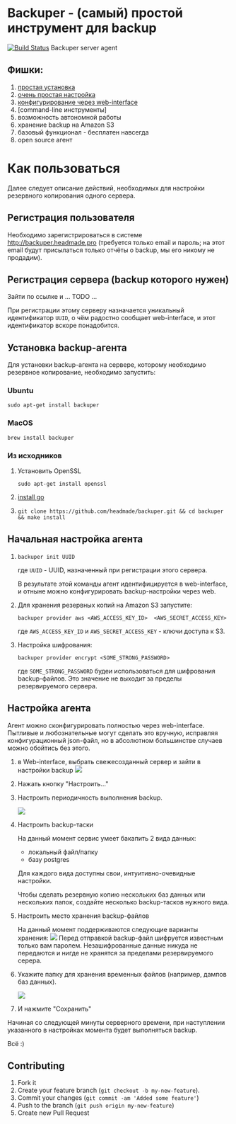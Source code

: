 Backuper - (самый) простой инструмент для backup
========
[![Build Status](https://drone.io/github.com/headmade/backuper/status.png)](https://drone.io/github.com/headmade/backuper/latest)
Backuper server agent


## Фишки:
1. [простая установка](#Установка)
2. [очень простая настройка](#config)
2. [конфигурирование через web-interface](#control)
3. [command-line инструменты]
4. возможность автономной работы
5. хранение backup на Amazon S3
6. базовый функционал - бесплатен навсегда
7. open source агент

# Как пользоваться

Далее следует описание действий, необходимых для настройки резервного копирования одного сервера.

## Регистрация пользователя

Необходимо зарегистрироваться в системе
http://backuper.headmade.pro
(требуется только email и пароль; на этот email будут присылаться только отчёты о backup, мы его никому не продадим).


## Регистрация сервера (backup которого нужен)

Зайти по ссылке и ... TODO ...

При регистрации этому серверу назначается уникальный идентификатор `UUID`, о чём радостно сообщает web-interface, и этот идентификатор вскоре понадобится.


## Установка backup-агента

Для установки backup-агента на сервере, которому необходимо резервное копирование, необходимо запустить:

### Ubuntu

`sudo apt-get install backuper`

### MacOS

`brew install backuper`

### Из исходников

1. Установить OpenSSL
   
   `sudo apt-get install openssl`

1. [install go](https://golang.org/dl/)
2. `git clone https://github.com/headmade/backuper.git && cd backuper && make install`

## Начальная настройка агента

1. `backuper init UUID`

    где `UUID` - UUID, назначенный при регистрации этого сервера.
    
    В результате этой команды агент идентифицируется в web-interface,
    и отныне можно конфигурировать backup-настройки через web.

2. Для хранения резервных копий на Amazon S3 запустите:

    `backuper provider aws <AWS_ACCESS_KEY_ID>  <AWS_SECRET_ACCESS_KEY>`
    
    где `AWS_ACCESS_KEY_ID` и `AWS_SECRET_ACCESS_KEY` - ключи доступа к S3.

3. Настройка шифрования:

    `backuper provider encrypt <SOME_STRONG_PASSWORD>`
    
    где `SOME_STRONG_PASSWORD` будеи использоваться для шифрования backup-файлов. Это значение не выходит за пределы резервируемого сервера.



## Настройка агента

Агент можно сконфигурировать полностью через web-interface.
Пытливые и любознательные могут сделать это вручную, исправляя конфигурационный json-файл, но в абсолютном большинстве случаев можно обойтись без этого.

1. в Web-interface, выбрать свежесозданный сервер и зайти в настройки backup
![](http://puu.sh/c34dA/919f4f322e.png)

2. Нажать кнопку "Настроить..."

3. Настроить периодичность выполнения backup.

    ![](http://puu.sh/c36he/43ca5f5601.png)

4. Настроить backup-таски

    На данный момент сервис умеет бакапить 2 вида данных:
    - локальный файл/папку
    - базу postgres
    
    Для каждого вида доступны свои, интуитивно-очевидные настройки.
    
    Чтобы сделать резервную копию нескольких баз данных или нескольких папок, создайте несколько backup-тасков нужного вида.

5. Настроить место хранения backup-файлов

    На данный момент поддерживаются следующие варианты хранения:
    ![](http://puu.sh/c35sz/27439f0e45.png)
    Перед отправкой backup-файл шифруется известным только вам паролем.
    Незашифрованные данные никуда не передаются и нигде не хранятся за пределами резервируемого серера.

6. Укажите папку для хранения временных файлов (например, дампов баз данных).

    ![](http://puu.sh/c36nB/af2c44a43e.png)

7. И нажмите "Сохранить"

Начиная со следующей минуты серверного времени, при наступлении указанного в настройках момента будет выполняться backup.

Всё :)



## Contributing

1. Fork it
2. Create your feature branch (```git checkout -b my-new-feature```).
3. Commit your changes (```git commit -am 'Added some feature'```)
4. Push to the branch (```git push origin my-new-feature```)
5. Create new Pull Request
